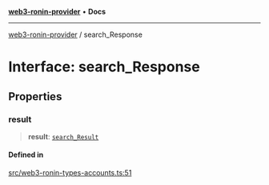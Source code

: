 [**web3-ronin-provider**](../README.md) • **Docs**

***

[web3-ronin-provider](../globals.md) / search\_Response

# Interface: search\_Response

## Properties

### result

> **result**: [`search_Result`](search_Result.md)

#### Defined in

[src/web3-ronin-types-accounts.ts:51](https://github.com/chuacw/web3-ronin-provider/blob/4a0b7e0e7b62260bac28b4a11f9e6d6a49bfdfb2/src/web3-ronin-types-accounts.ts#L51)
